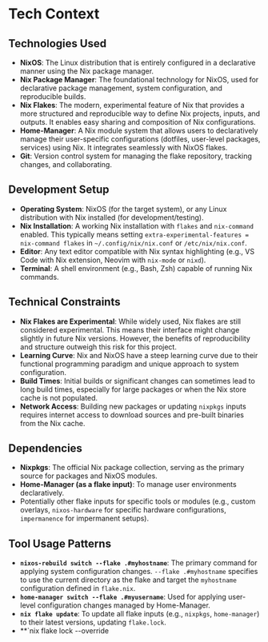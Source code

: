 # Tech Context

## Technologies Used

*   **NixOS**: The Linux distribution that is entirely configured in a declarative manner using the Nix package manager.
*   **Nix Package Manager**: The foundational technology for NixOS, used for declarative package management, system configuration, and reproducible builds.
*   **Nix Flakes**: The modern, experimental feature of Nix that provides a more structured and reproducible way to define Nix projects, inputs, and outputs. It enables easy sharing and composition of Nix configurations.
*   **Home-Manager**: A Nix module system that allows users to declaratively manage their user-specific configurations (dotfiles, user-level packages, services) using Nix. It integrates seamlessly with NixOS flakes.
*   **Git**: Version control system for managing the flake repository, tracking changes, and collaborating.

## Development Setup

*   **Operating System**: NixOS (for the target system), or any Linux distribution with Nix installed (for development/testing).
*   **Nix Installation**: A working Nix installation with `flakes` and `nix-command` enabled. This typically means setting `extra-experimental-features = nix-command flakes` in `~/.config/nix/nix.conf` or `/etc/nix/nix.conf`.
*   **Editor**: Any text editor compatible with Nix syntax highlighting (e.g., VS Code with Nix extension, Neovim with `nix-mode` or `nixd`).
*   **Terminal**: A shell environment (e.g., Bash, Zsh) capable of running Nix commands.

## Technical Constraints

*   **Nix Flakes are Experimental**: While widely used, Nix flakes are still considered experimental. This means their interface might change slightly in future Nix versions. However, the benefits of reproducibility and structure outweigh this risk for this project.
*   **Learning Curve**: Nix and NixOS have a steep learning curve due to their functional programming paradigm and unique approach to system configuration.
*   **Build Times**: Initial builds or significant changes can sometimes lead to long build times, especially for large packages or when the Nix store cache is not populated.
*   **Network Access**: Building new packages or updating `nixpkgs` inputs requires internet access to download sources and pre-built binaries from the Nix cache.

## Dependencies

*   **Nixpkgs**: The official Nix package collection, serving as the primary source for packages and NixOS modules.
*   **Home-Manager (as a flake input)**: To manage user environments declaratively.
*   Potentially other flake inputs for specific tools or modules (e.g., custom overlays, `nixos-hardware` for specific hardware configurations, `impermanence` for impermanent setups).

## Tool Usage Patterns

*   **`nixos-rebuild switch --flake .#myhostname`**: The primary command for applying system configuration changes. `--flake .#myhostname` specifies to use the current directory as the flake and target the `myhostname` configuration defined in `flake.nix`.
*   **`home-manager switch --flake .#myusername`**: Used for applying user-level configuration changes managed by Home-Manager.
*   **`nix flake update`**: To update all flake inputs (e.g., `nixpkgs`, `home-manager`) to their latest versions, updating `flake.lock`.
*   **`nix flake lock --override